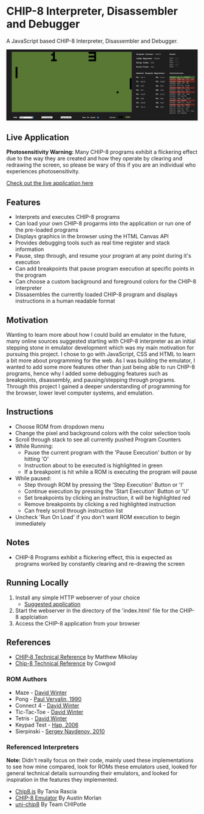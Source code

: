 # CHIP-8 Interpreter, Disassembler and Debugger
A JavaScript based CHIP-8 Interpreter, Disassembler and Debugger.

![Demo Image](./img/demo_img1.png)

## Live Application

**Photosensitivity Warning:** Many CHIP-8 programs exhibit a flickering effect due to the way they are created and how they operate by clearing and redrawing the screen, so please be wary of this if you are an individual who experiences photosensitivity.

[Check out the live application here](https://zaidrauf.github.io/chip8/)

## Features
- Interprets and executes CHIP-8 programs
- Can load your own CHIP-8 progarms into the application or run one of the pre-loaded programs
- Displays graphics in the browser using the HTML Canvas API
- Provides debugging tools such as real time register and stack information
- Pause, step through, and resume your program at any point during it's execution
- Can add breakpoints that pause program execution at specific points in the program
- Can choose a custom background and foreground colors for the CHIP-8 interpreter
- Dissasembles the currently loaded CHIP-8 program and displays instructions in a human readable format

## Motivation
Wanting to learn more about how I could build an emulator in the future, many online sources suggested starting with CHIP-8 interpreter as an initial stepping stone in emulator development which was my main motivation for pursuing this project. I chose to go with JavaScript, CSS and HTML to learn a bit more about programming for the web. As I was building the emulator, I wanted to add some more features other than just being able to run CHIP-8 programs, hence why I added some debugging features such as breakpoints, disassembly, and pausing/stepping through programs. Through this project I gained a deeper understanding of programming for the browser, lower level computer systems, and emulation.

## Instructions
- Choose ROM from dropdown menu
- Change the pixel and background colors with the color selection tools
- Scroll through stack to see all currently pushed Program Counters
- While Running:
    - Pause the current program with the 'Pause Execution' button or by hitting 'O'
    - Instruction about to be executed is highlighted in green
    - If a breakpoint is hit while a ROM is executing the program will pause
- While paused:
    - Step through ROM by pressing the 'Step Execution' Button or 'I' 
    - Continue execution by pressing the 'Start Execution' Button or 'U' 
    - Set breakpoints by clicking an instruction, it will be highlighted red
    - Remove breakpoints by clicking a red highlighted instruction
    - Can freely scroll through instruction list
- Uncheck 'Run On Load' if you don't want ROM execution to begin immediately

## Notes
- CHIP-8 Programs exhibit a flickering effect, this is expected as programs worked by constantly clearing and re-drawing the screen

## Running Locally
1. Install any simple HTTP webserver of your choice
    - [Suggested application](https://www.npmjs.com/package/local-web-server)
2. Start the webserver in the directory of the 'index.html' file for the CHIP-8 applciation
3. Access the CHIP-8 application from your browser 

## References
- [CHIP‐8 Technical Reference](https://github.com/mattmikolay/chip-8/wiki/CHIP%E2%80%908-Technical-Reference) by Matthew Mikolay
- [Chip-8 Technical Reference](http://devernay.free.fr/hacks/chip8/C8TECH10.HTM) by Cowgod

### ROM Authors
- Maze - [David Winter](http://www.pong-story.com/chip8/)
- Pong - [Paul Vervalin, 1990](https://github.com/kripod/chip8-roms/blob/master/games/Pong%20%5BPaul%20Vervalin%2C%201990%5D.ch8)
- Connect 4 - [David Winter](http://www.pong-story.com/chip8/)
- Tic-Tac-Toe - [David Winter](http://www.pong-story.com/chip8/)
- Tetris - [David Winter](http://www.pong-story.com/chip8/)
- Keypad Test - [Hap, 2006](https://github.com/loktar00/chip8/blob/master/roms/Keypad%20Test%20%5BHap%2C%202006%5D.ch8)
- Sierpinski - [Sergey Naydenov, 2010](https://github.com/kripod/chip8-roms/blob/master/demos/Sierpinski%20%5BSergey%20Naydenov%2C%202010%5D.ch8)

### Referenced Interpreters
**Note:** Didn't really focus on their code, mainly used these implementations to see how mine compared, look for ROMs these emulators used, looked for general technical details surrounding their emulators, and looked for inspiration in the features they implemented. 
- [Chip8.js](https://taniarascia.github.io/chip8/) By Tania Rascia 
- [CHIP-8 Emulator](https://austinmorlan.com/posts/chip8_emulator/) By Austin Morlan
- [uni-chip8](https://github.com/eth-p/uni-chip8) By Team CHIPotle
